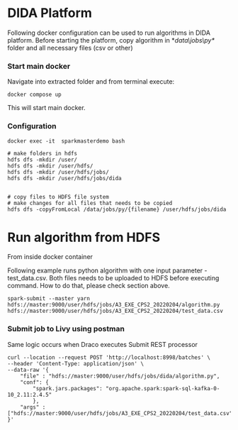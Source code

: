 # DIDA Platform #

Following docker configuration can be used to run algorithms in DIDA platform.
Before starting the platform, copy algorithm in **data\jobs\py\** folder and all necessary files (csv or other)
 
### Start main docker

Navigate into extracted folder and from terminal execute:

```
docker compose up
```

This will start main docker.

### Configuration ###

```
docker exec -it  sparkmasterdemo bash

# make folders in hdfs
hdfs dfs -mkdir /user/
hdfs dfs -mkdir /user/hdfs/
hdfs dfs -mkdir /user/hdfs/jobs/
hdfs dfs -mkdir /user/hdfs/jobs/dida


# copy files to HDFS file system
# make changes for all files that needs to be copied
hdfs dfs -copyFromLocal /data/jobs/py/{filename} /user/hdfs/jobs/dida

```

# Run algorithm from HDFS

From inside docker container 

Following example runs python algorithm with one input parameter - test_data.csv.
Both files needs to be uploaded to HDFS before executing command. How to do that, please check section above.

```
spark-submit --master yarn 
hdfs://master:9000/user/hdfs/jobs/A3_EXE_CPS2_20220204/algorithm.py hdfs://master:9000/user/hdfs/jobs/A3_EXE_CPS2_20220204/test_data.csv
```


### Submit job to Livy using postman

Same logic occurs when Draco executes Submit REST processor

```
curl --location --request POST 'http://localhost:8998/batches' \
--header 'Content-Type: application/json' \
--data-raw '{
    "file" : "hdfs://master:9000/user/hdfs/jobs/dida/algorithm.py",
    "conf": {
        "spark.jars.packages": "org.apache.spark:spark-sql-kafka-0-10_2.11:2.4.5"
        },
    "args" : ["hdfs://master:9000/user/hdfs/jobs/A3_EXE_CPS2_20220204/test_data.csv"]
}'
```